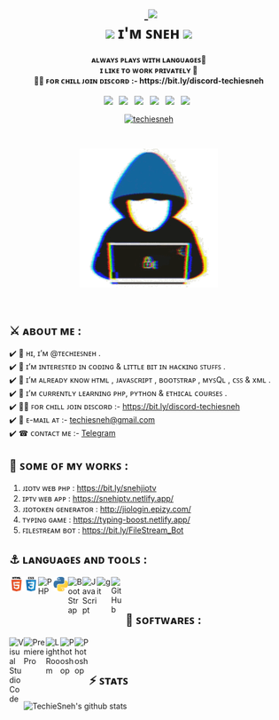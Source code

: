<!-- Copyrights Techie Sneh  -->

<h1 align="center">&nbsp;<a href="http://techiesneh.rf.gd"> <img src="https://raw.githubusercontent.com/techiesneh/techiesneh/main/techies.png" width="48px"> </a> <br><img src="https://raw.githubusercontent.com/techiesneh/techiesneh/main/575a20918d349a354cc636a0d49b35a0.gif" width="40px"> ɪ'ᴍ ꜱɴᴇʜ <img src="https://raw.githubusercontent.com/techiesneh/techiesneh/main/tenor.gif" width="40px"> </h1> 

<h4 align="center">ᴀʟᴡᴀʏꜱ ᴘʟᴀʏꜱ ᴡɪᴛʜ ʟᴀɴɢᴜᴀɢᴇꜱ🐍 <br> ɪ ʟɪᴋᴇ ᴛᴏ ᴡᴏʀᴋ ᴘʀɪᴠᴀᴛᴇʟʏ 🔏 <br> 🤹‍♂️ ꜰᴏʀ ᴄʜɪʟʟ ᴊᴏɪɴ ᴅɪꜱᴄᴏʀᴅ :- https://bit.ly/discord-techiesneh <br></h4>

<p align='center'> 
<a href="https://codepen.io/techiesneh"><img height="25" src="https://img.shields.io/badge/codepen-green.svg?&style=for-the-badge&logo=codepen&logoColor=white"></a>&nbsp;&nbsp;
<a href="https://twitter.com/techiesneh"><img height="25" src="https://img.shields.io/badge/twitter-%231DA1F2.svg?&style=for-the-badge&logo=twitter&logoColor=white"></a>&nbsp;&nbsp;
<a href="https://techiesneh.rf.gd"><img height="25" src="https://img.shields.io/badge/Website-%23354230.svg?&style=for-the-badge&logo=medium&logoColor=white"></a>&nbsp;&nbsp;
<a href="https://instagram.com/techiesneh"><img height="25" src="https://img.shields.io/badge/instagram-%23E4405F.svg?&style=for-the-badge&logo=instagram&logoColor=white"></a>&nbsp;&nbsp;
<a href="https://www.hackerrank.com/techiesneh"><img height="25" src="https://img.shields.io/badge/hackerrank-%23ffffff.svg?&style=for-the-badge&logo=hackerrank&logoColor=green"></a>&nbsp;&nbsp;   
<a href="https://discord.gg/m69qZNQ2w6"><img height="25" src="https://img.shields.io/badge/join discord-%23ffffff.svg?&style=for-the-badge&logo=discord&logoColor=blue"></a>&nbsp;&nbsp; 
</p>


<p align="center"> <a href="https://github.com/techiesneh/"><img width="170px" height="24" src="https://komarev.com/ghpvc/?username=techiesneh&label=PROFILE%20VISITORS&color=blueviolet&style=flat-square" alt="techiesneh" /></a> </p><br>

<p align="center"><a href="https://t.me/techiesneh"><img src="techiesneh.gif" alt="Hello" /></a></p><br>

## ⚔️ ᴀʙᴏᴜᴛ ᴍᴇ : <br>

✔️ 👋 ʜɪ, ɪ’ᴍ @ᴛᴇᴄʜɪᴇꜱɴᴇʜ .<br>
✔️ 👀 ɪ’ᴍ ɪɴᴛᴇʀᴇꜱᴛᴇᴅ ɪɴ ᴄᴏᴅɪɴɢ & ʟɪᴛᴛʟᴇ ʙɪᴛ ɪɴ ʜᴀᴄᴋɪɴɢ ꜱᴛᴜꜰꜰꜱ .<br>
✔️ 🤠 ɪ’ᴍ ᴀʟʀᴇᴀᴅʏ ᴋɴᴏᴡ ʜᴛᴍʟ , ᴊᴀᴠᴀꜱᴄʀɪᴘᴛ , ʙᴏᴏᴛꜱᴛʀᴀᴘ , ᴍʏꜱQʟ , ᴄꜱꜱ & xᴍʟ . <br>
✔️ 📝 ɪ’ᴍ ᴄᴜʀʀᴇɴᴛʟʏ ʟᴇᴀʀɴɪɴɢ ᴘʜᴘ, ᴘʏᴛʜᴏɴ & ᴇᴛʜɪᴄᴀʟ ᴄᴏᴜʀꜱᴇꜱ .<br>
✔️ 🤹‍♂️ ꜰᴏʀ ᴄʜɪʟʟ ᴊᴏɪɴ ᴅɪꜱᴄᴏʀᴅ :- https://bit.ly/discord-techiesneh <br>
✔️ 📧 ᴇ-ᴍᴀɪʟ ᴀᴛ :- techiesneh@gmail.com <br>
✔️ ☎ ᴄᴏɴᴛᴀᴄᴛ ᴍᴇ :- <a href="https://t.me/techiesneh">Telegram</a><br>

## 📓 ꜱᴏᴍᴇ ᴏꜰ ᴍʏ ᴡᴏʀᴋꜱ :

1. ᴊɪᴏᴛᴠ ᴡᴇʙ ᴘʜᴘ : https://bit.ly/snehjiotv <br>
2. ɪᴘᴛᴠ ᴡᴇʙ ᴀᴘᴘ : https://snehiptv.netlify.app/  <br />
3. ᴊɪᴏᴛᴏᴋᴇɴ ɢᴇɴᴇʀᴀᴛᴏʀ : http://jiologin.epizy.com/ <br />
4. ᴛʏᴘɪɴɢ ɢᴀᴍᴇ : https://typing-boost.netlify.app/ <br />
5. ꜰɪʟᴇꜱᴛʀᴇᴀᴍ ʙᴏᴛ : https://bit.ly/FileStream_Bot <br />


## ⚓ ʟᴀɴɢᴜᴀɢᴇꜱ ᴀɴᴅ ᴛᴏᴏʟꜱ :

<a href="https://www.w3.org/html/" target="_blank"><img align="left" alt="HTML5" width="26px" src="https://raw.githubusercontent.com/github/explore/80688e429a7d4ef2fca1e82350fe8e3517d3494d/topics/html/html.png" /></a>

<a href="https://www.w3schools.com/css/" target="_blank"><img align="left" alt="CSS3" width="26px" src="https://raw.githubusercontent.com/github/explore/80688e429a7d4ef2fca1e82350fe8e3517d3494d/topics/css/css.png" /></a>

<a href="https://www.w3schools.com/php/" target="_blank"><img align="left" alt="PHP" width="28px" src="https://i.dlpng.com/static/png/5419450-php-image-png-98-images-in-collection-page-2-php-png-270_200_preview.png" /></a>

<a href="https://www.w3schools.com/python/" target="_blank"> <img align="left" alt="Python" width="26px" src="https://github.com/Aakarsh-B/trying-repos/blob/master/python-5.svg?raw=true"/> </a>

<a href="https://www.w3schools.com/bootstrap/" target="_blank"> <img align="left" alt="BootStrap" width="26px" src="https://brandslogos.com/wp-content/uploads/images/large/bootstrap-logo.png"/> </a>

<a href="https://www.w3schools.com/js/" target="_blank"> <img align="left" alt="JavaScript" width="26px" src="https://upload.wikimedia.org/wikipedia/commons/6/6a/JavaScript-logo.png"/> </a>

<a href="https://git-scm.com/" target="_blank"> <img align="left" alt="git" width="26px" src="https://www.vectorlogo.zone/logos/git-scm/git-scm-icon.svg"/> </a>
<img align="left" alt="GitHub" width="26px" src="https://cdn4.iconfinder.com/data/icons/iconsimple-logotypes/512/github-512.png" />
<br />
<br />

## 🧬 ꜱᴏꜰᴛᴡᴀʀᴇꜱ :

<img align="left" alt="Visual Studio Code" width="26px" src="https://seeklogo.com/images/V/visual-studio-code-logo-284BC24C39-seeklogo.com.png" />
<a href="https://www.adobe.com/in/" target="_blank"> <img align="left" alt="Premiere Pro" width="40px" src="https://download.logo.wine/logo/Adobe_Premiere_Pro/Adobe_Premiere_Pro-Logo.wine.png"/> </a> 
<a href="https://www.adobe.com/in/" target="_blank"> <img align="left" alt="LightRoom" width="26px" src="https://upload.wikimedia.org/wikipedia/commons/thumb/b/b6/Adobe_Photoshop_Lightroom_CC_logo.svg/2101px-Adobe_Photoshop_Lightroom_CC_logo.svg.png"/> </a> 
<a href="https://www.photoshop.com/en" target="_blank"> <img align="left" alt="Photoshop" width="26px" src="https://cdn.freelogovectors.net/wp-content/uploads/2020/07/adobe-photoshop-logo.png"/> </a>
<a href="https://www.blender.org" target="_blank"> <img align="left" alt="Photoshop" width="26px" src="https://download.blender.org/branding/community/blender_community_badge_orange.png"/> </a>


<br />
<br />


## ⚡️ ꜱᴛᴀᴛꜱ 

![TechieSneh's github stats](https://github-stats-alpha.vercel.app/api/?username=techiesneh)
